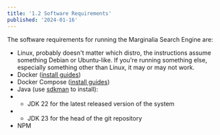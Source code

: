 ```yaml
---
title: '1.2 Software Requirements'
published: '2024-01-16'
---
```


The software requirements for running the Marginalia Search Engine are:

* Linux, probably doesn't matter which distro, the instructions assume something Debian or Ubuntu-like.  If you're running something else, especially something other than Linux, it may or may not work.
* Docker ([install guides](https://docs.docker.com/engine/install/))
* Docker Compose ([install guides](https://docs.docker.com/compose/install/))
* Java (use [sdkman](https://sdkman.io/) to install):
* * JDK 22 for the latest released version of the system
* * JDK 23 for the head of the git repository
* NPM
